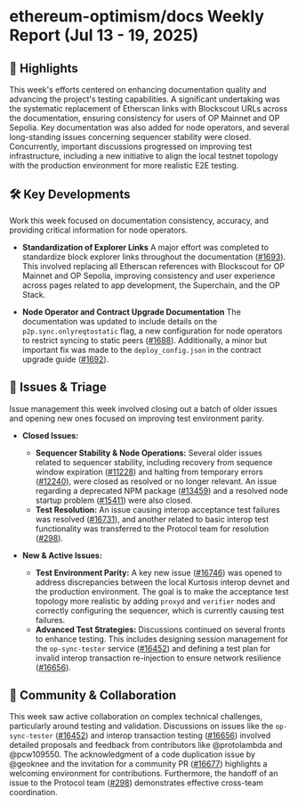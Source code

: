 # ethereum-optimism/docs Weekly Report (Jul 13 - 19, 2025)

## 🚀 Highlights
This week's efforts centered on enhancing documentation quality and advancing the project's testing capabilities. A significant undertaking was the systematic replacement of Etherscan links with Blockscout URLs across the documentation, ensuring consistency for users of OP Mainnet and OP Sepolia. Key documentation was also added for node operators, and several long-standing issues concerning sequencer stability were closed. Concurrently, important discussions progressed on improving test infrastructure, including a new initiative to align the local testnet topology with the production environment for more realistic E2E testing.

## 🛠️ Key Developments
Work this week focused on documentation consistency, accuracy, and providing critical information for node operators.

- **Standardization of Explorer Links**
  A major effort was completed to standardize block explorer links throughout the documentation ([#1693](https://github.com/ethereum-optimism/docs/pull/1693)). This involved replacing all Etherscan references with Blockscout for OP Mainnet and OP Sepolia, improving consistency and user experience across pages related to app development, the Superchain, and the OP Stack.

- **Node Operator and Contract Upgrade Documentation**
  The documentation was updated to include details on the `p2p.sync.onlyreqtostatic` flag, a new configuration for node operators to restrict syncing to static peers ([#1688](https://github.com/ethereum-optimism/docs/pull/1688)). Additionally, a minor but important fix was made to the `deploy_config.json` in the contract upgrade guide ([#1692](https://github.com/ethereum-optimism/docs/pull/1692)).

## 🐛 Issues & Triage
Issue management this week involved closing out a batch of older issues and opening new ones focused on improving test environment parity.

- **Closed Issues:**
  - **Sequencer Stability & Node Operations:** Several older issues related to sequencer stability, including recovery from sequence window expiration ([#11228](https://github.com/ethereum-optimism/docs/issues/11228)) and halting from temporary errors ([#12240](https://github.com/ethereum-optimism/docs/issues/12240)), were closed as resolved or no longer relevant. An issue regarding a deprecated NPM package ([#13459](https://github.com/ethereum-optimism/docs/issues/13459)) and a resolved node startup problem ([#15411](https://github.com/ethereum-optimism/docs/issues/15411)) were also closed.
  - **Test Resolution:** An issue causing interop acceptance test failures was resolved ([#16731](https://github.com/ethereum-optimism/docs/issues/16731)), and another related to basic interop test functionality was transferred to the Protocol team for resolution ([#298](https://github.com/ethereum-optimism/docs/issues/298)).

- **New & Active Issues:**
  - **Test Environment Parity:** A key new issue ([#16746](https://github.com/ethereum-optimism/docs/issues/16746)) was opened to address discrepancies between the local Kurtosis interop devnet and the production environment. The goal is to make the acceptance test topology more realistic by adding `proxyd` and `verifier` nodes and correctly configuring the sequencer, which is currently causing test failures.
  - **Advanced Test Strategies:** Discussions continued on several fronts to enhance testing. This includes designing session management for the `op-sync-tester` service ([#16452](https://github.com/ethereum-optimism/docs/issues/16452)) and defining a test plan for invalid interop transaction re-injection to ensure network resilience ([#16656](https://github.com/ethereum-optimism/docs/issues/16656)).

## 💬 Community & Collaboration
This week saw active collaboration on complex technical challenges, particularly around testing and validation. Discussions on issues like the `op-sync-tester` ([#16452](https://github.com/ethereum-optimism/docs/issues/16452)) and interop transaction testing ([#16656](https://github.com/ethereum-optimism/docs/issues/16656)) involved detailed proposals and feedback from contributors like @protolambda and @pcw109550. The acknowledgment of a code duplication issue by @geoknee and the invitation for a community PR ([#16677](https://github.com/ethereum-optimism/docs/issues/16677)) highlights a welcoming environment for contributions. Furthermore, the handoff of an issue to the Protocol team ([#298](https://github.com/ethereum-optimism/docs/issues/298)) demonstrates effective cross-team coordination.